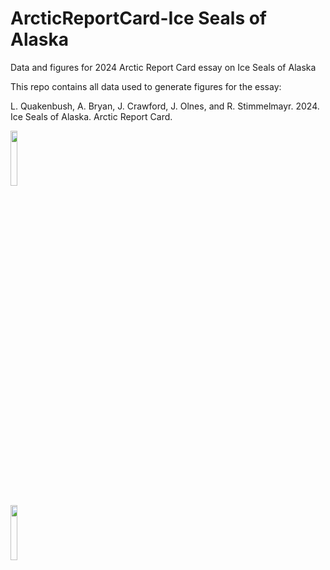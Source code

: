 # ArcticReportCard-Ice Seals of Alaska
Data and figures for 2024 Arctic Report Card essay on Ice Seals of Alaska

This repo contains all data used to generate figures for the essay:

L. Quakenbush, A. Bryan, J. Crawford, J. Olnes, and R. Stimmelmayr. 2024. Ice Seals of Alaska. Arctic Report Card. 

<img src="https://github.com/user-attachments/assets/23814dd0-c134-4358-b3a8-e5a91a361775" width="15%"></img> 

<img src="https://github.com/user-attachments/assets/3361d872-c03e-414b-abed-aaf8e55b2c4a" width="15%"></img> 
